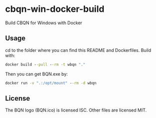 # cbqn-win-docker-build
Build CBQN for Windows with Docker

## Usage
cd to the folder where you can find this README and Dockerfiles. Build with:
```bat
docker build --pull --rm -t wbqn "."
```
Then you can get BQN.exe by:
```bat
docker run -v ".:/opt/mount" --rm -d wbqn
```

## License
The BQN logo (BQN.ico) is licensed ISC. Other files are licensed MIT.  
